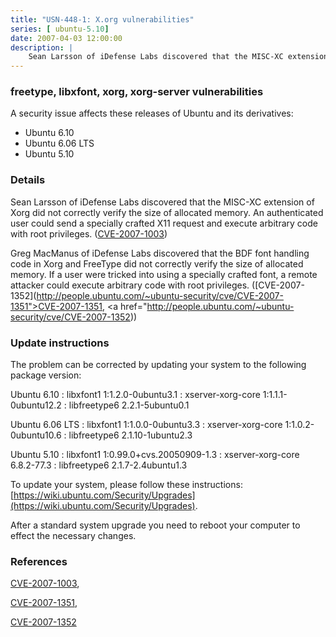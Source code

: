 ```yaml
---
title: "USN-448-1: X.org vulnerabilities"
series: [ ubuntu-5.10]
date: 2007-04-03 12:00:00
description: |
    Sean Larsson of iDefense Labs discovered that the MISC-XC extension of  Xorg did not correctly verify the size of allocated memory.  An  authenticated user could send a specially crafted X11 request and  execute arbitrary code with root privileges. ([CVE-2007-1003](http://people.ubuntu.com/~ubuntu-security/cve/CVE-2007-1003))
--- 
```

 
 


### freetype, libxfont, xorg, xorg-server vulnerabilities

A security issue affects these releases of Ubuntu and its derivatives:

* Ubuntu 6.10
* Ubuntu 6.06 LTS
* Ubuntu 5.10

### Details

Sean Larsson of iDefense Labs discovered that the MISC-XC extension of Xorg did not correctly verify the size of allocated memory. An authenticated user could send a specially crafted X11 request and execute arbitrary code with root privileges. ([CVE-2007-1003](http://people.ubuntu.com/~ubuntu-security/cve/CVE-2007-1003))

Greg MacManus of iDefense Labs discovered that the BDF font handling code in Xorg and FreeType did not correctly verify the size of allocated memory. If a user were tricked into using a specially crafted font, a remote attacker could execute arbitrary code with root privileges. ([CVE-2007-1352](http://people.ubuntu.com/~ubuntu-security/cve/CVE-2007-1351">CVE-2007-1351</a>, <a href="http://people.ubuntu.com/~ubuntu-security/cve/CVE-2007-1352))

### Update instructions

The problem can be corrected by updating your system to the following package version:

Ubuntu 6.10
 : libxfont1 <span>1:1.2.0-0ubuntu3.1</span>
 : xserver-xorg-core <span>1:1.1.1-0ubuntu12.2</span>
 : libfreetype6 <span>2.2.1-5ubuntu0.1</span>

Ubuntu 6.06 LTS
 : libxfont1 <span>1:1.0.0-0ubuntu3.3</span>
 : xserver-xorg-core <span>1:1.0.2-0ubuntu10.6</span>
 : libfreetype6 <span>2.1.10-1ubuntu2.3</span>

Ubuntu 5.10
 : libxfont1 <span>1:0.99.0+cvs.20050909-1.3</span>
 : xserver-xorg-core <span>6.8.2-77.3</span>
 : libfreetype6 <span>2.1.7-2.4ubuntu1.3</span>

To update your system, please follow these instructions: [https://wiki.ubuntu.com/Security/Upgrades](https://wiki.ubuntu.com/Security/Upgrades).

After a standard system upgrade you need to reboot your computer to effect the necessary changes.

### References

 
 [CVE-2007-1003](http://people.ubuntu.com/~ubuntu-security/cve/CVE-2007-1003), 

 [CVE-2007-1351](http://people.ubuntu.com/~ubuntu-security/cve/CVE-2007-1351), 

 [CVE-2007-1352](http://people.ubuntu.com/~ubuntu-security/cve/CVE-2007-1352)
 


